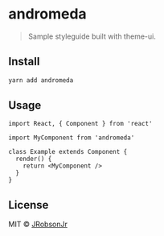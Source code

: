 # andromeda

> Sample styleguide built with theme-ui.

## Install

```bash
yarn add andromeda
```

## Usage

```tsx
import React, { Component } from 'react'

import MyComponent from 'andromeda'

class Example extends Component {
  render() {
    return <MyComponent />
  }
}
```

## License

MIT © [JRobsonJr](https://github.com/JRobsonJr)
